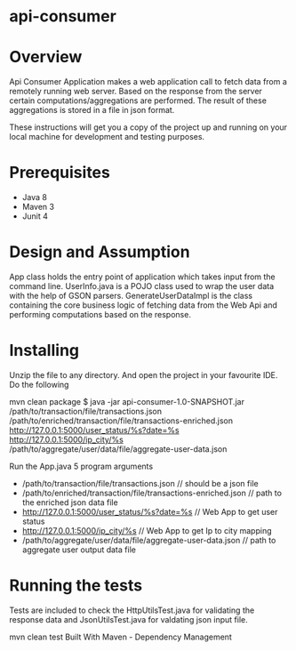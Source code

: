 # api-consumer

# Overview
Api Consumer Application makes a web application call to fetch data from a remotely running web server. Based on the response from the 
server certain computations/aggregations are performed. The result of these aggregations is stored in a file in json format.

These instructions will get you a copy of the project up and running on your local machine for development and testing purposes.

# Prerequisites
* Java 8
* Maven 3 
* Junit 4

# Design and Assumption
App class holds the entry point of application which takes input from the command line.
UserInfo.java is a POJO class used to wrap the user data with the help of GSON parsers.
GenerateUserDataImpl is the class containing the core business logic of fetching data from the Web Api and performing computations based
on the response.


# Installing
Unzip the file to any directory. And open the project in your favourite IDE. Do the following

mvn clean package
$ java -jar api-consumer-1.0-SNAPSHOT.jar /path/to/transaction/file/transactions.json /path/to/enriched/transaction/file/transactions-enriched.json http://127.0.0.1:5000/user_status/%s?date=%s http://127.0.0.1:5000/ip_city/%s /path/to/aggregate/user/data/file/aggregate-user-data.json

Run the App.java 5 program arguments

* /path/to/transaction/file/transactions.json // should be a json file 
* /path/to/enriched/transaction/file/transactions-enriched.json // path to the enriched json data file
* http://127.0.0.1:5000/user_status/%s?date=%s // Web App to get user status
* http://127.0.0.1:5000/ip_city/%s // Web App to get Ip to city mapping
* /path/to/aggregate/user/data/file/aggregate-user-data.json // path to aggregate user output data file


# Running the tests
Tests are included to check the HttpUtilsTest.java  for validating the response data and JsonUtilsTest.java for valdating json input file.

mvn clean test
Built With
Maven - Dependency Management
